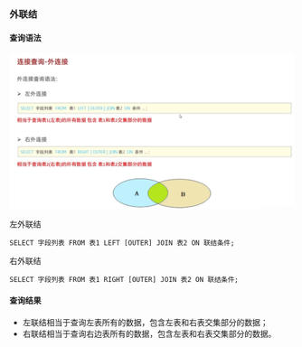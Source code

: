 ### 外联结
#### 查询语法
![](./multi-table-imgs/outer.png)

左外联结
```
SELECT 字段列表 FROM 表1 LEFT [OUTER] JOIN 表2 ON 联结条件;
```
右外联结
```
SELECT 字段列表 FROM 表1 RIGHT [OUTER] JOIN 表2 ON 联结条件;
```
#### 查询结果
- 左联结相当于查询左表所有的数据，包含左表和右表交集部分的数据；
- 右联结相当于查询右边表所有的数据，包含左表和右表交集部分的数据。
